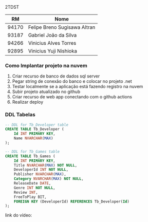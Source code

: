 2TDST

| RM | Nome |
|--|--|
| 94170 | Felipe Breno Sugisawa Altran|
| 93187 | Gabriel João da Silva|
| 94266 | Vinicius Alves Torres|
| 92895 | Vinicius Yuji Nishioka|

### Como Implantar projeto na nuvem
1. Criar recurso de banco de dados sql server 
2. Pegar string de conexão do banco e colocar no projeto .net
3. Testar localmente se a aplicação está fazendo registro na nuvem
4. Subir projeto atualizado no github
5. Criar recurso de web app conectando com o github actions
6. Realizar deploy



### DDL Tabelas
```sql
-- DDL for Tb_Developer table
CREATE TABLE Tb_Developer (
    Id INT PRIMARY KEY,
    Name NVARCHAR(MAX)
);

-- DDL for Tb_Games table
CREATE TABLE Tb_Games (
    Id INT PRIMARY KEY,
    Title NVARCHAR(MAX) NOT NULL,
    DeveloperId INT NOT NULL,
    Publisher NVARCHAR(MAX),
    Category NVARCHAR(MAX) NOT NULL,
    ReleaseDate DATE,
    Genre INT NOT NULL,
    Review INT,
    FreeToPlay BIT,
    FOREIGN KEY (DeveloperId) REFERENCES Tb_Developer(Id)
);

```

link do vídeo: 
